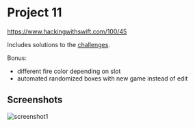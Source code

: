 # Project 11

https://www.hackingwithswift.com/100/45

Includes solutions to the [challenges](https://www.hackingwithswift.com/read/11/8/wrap-up).

Bonus:
- different fire color depending on slot
- automated randomized boxes with new game instead of edit

## Screenshots

![screenshot1](screenshots/screen01.gif)
